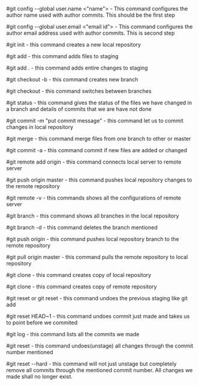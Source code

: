 #git config --global user.name <"name"> - This command configures the author name used with author commits. This should be the first step

#git config --global user.email <"email id"> - This command configures the author email address used with author commits. This is second step

#git init - this command creates a new local repository

#git add <filename> - this command adds files to staging

#git add . - this command adds entire changes to staging

#git checkout -b <branchname>  - this command creates new branch 

#git checkout <branchname> - this command switches between branches

#git status - this command gives the status of the files we have changed in a branch and details of commits that we are have not done

#git commit -m "put commit message" - this command let us to commit changes in local repository

#git merge <branchname> - this command merge files from one branch to other or master

#git commit -a - this command commit if new files are added or changed 

#git remote add origin <server> - this command connects local server to remote server

#git push origin master - this command pushes local repository changes to the remote repository

#git remote -v - this commands shows all the configurations of remote server

#git branch - this command shows all branches in the local repository

#git branch -d <branchname> - this command deletes the branch mentioned
 
#git push origin <branchname> - this command pushes local repository branch to the remote repository

#git pull origin master - this command pulls the remote repository to local repository

#git clone <path to repository> - this command creates copy of local repository

#git clone <remote path> - this command creates copy of remote repository

#git reset <filename> or git reset - this command undoes the previous staging like git add

#git reset HEAD~1 - this command undoes commit just made and takes us to point before we commited

#git log - this command lists all the commits we made

#git reset <commit number from log> - this command undoes(unstage) all changes through the commit number mentioned 

#git reset --hard <commit number> - this command will not just unstage but completely remove all commits through the mentioned commit number. All changes we made shall no longer exist.



 

